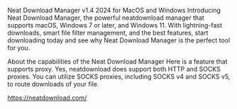 Neat Download Manager v1.4 2024 for MacOS and Windows
Introducing Neat Download Manager, the powerful neatdownload manager that supports macOS, Windows 7 or later, and Windows 11. With lightning-fast downloads, smart file filter management, and the best features, start downloading today and see why Neat Download Manager is the perfect tool for you.

About the capabilities of the Neat Download Manager Here is a feature that supports proxy. Yes, neatdownload does support both HTTP and SOCKS proxies. You can utilize SOCKS proxies, including SOCKS v4 and SOCKS v5, to route downloads of your file.

https://neatdownload.com/

